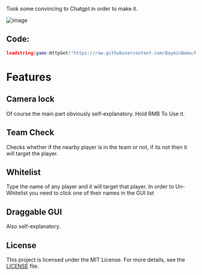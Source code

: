 Took some convincing to Chatgpt in order to make it.


![image](https://github.com/user-attachments/assets/ad335558-773f-4b09-9425-577d63fbae09)


## Code:
```lua
loadstring(game:HttpGet("https://raw.githubusercontent.com/BayminBamu/Roblox-Aimbot-Script-made-by-ChatGPT/refs/heads/main/Aimbot%20Script.lua"))()
```

# Features
## Camera lock
Of course the main part obviously self-explanatory.
Hold RMB To Use it.
## Team Check
Checks whether if the nearby player is in the team or not, if its not then it will target the player.
## Whitelist
Type the name of any player and it will target that player.
In order to Un-Whitelist you need to click one of their names in the GUI list
## Draggable GUI
Also self-explanatory.


## License
This project is licensed under the MIT License. For more details, see the [LICENSE]([https://pages.github.com/](https://github.com/BayminBamu/Roblox-Aimbot-Script-made-by-ChatGPT/blob/main/LICENSE)) file.
